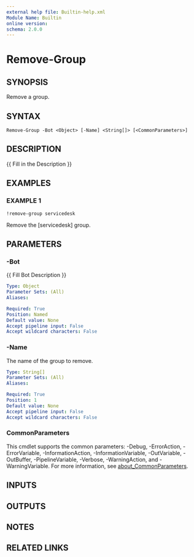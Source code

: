 ```yaml
---
external help file: Builtin-help.xml
Module Name: Builtin
online version:
schema: 2.0.0
---
```


# Remove-Group

## SYNOPSIS
Remove a group.

## SYNTAX

```
Remove-Group -Bot <Object> [-Name] <String[]> [<CommonParameters>]
```

## DESCRIPTION
{{ Fill in the Description }}

## EXAMPLES

### EXAMPLE 1
```
!remove-group servicedesk
```

Remove the \[servicedesk\] group.

## PARAMETERS

### -Bot
{{ Fill Bot Description }}

```yaml
Type: Object
Parameter Sets: (All)
Aliases:

Required: True
Position: Named
Default value: None
Accept pipeline input: False
Accept wildcard characters: False
```

### -Name
The name of the group to remove.

```yaml
Type: String[]
Parameter Sets: (All)
Aliases:

Required: True
Position: 1
Default value: None
Accept pipeline input: False
Accept wildcard characters: False
```

### CommonParameters
This cmdlet supports the common parameters: -Debug, -ErrorAction, -ErrorVariable, -InformationAction, -InformationVariable, -OutVariable, -OutBuffer, -PipelineVariable, -Verbose, -WarningAction, and -WarningVariable. For more information, see [about_CommonParameters](http://go.microsoft.com/fwlink/?LinkID=113216).

## INPUTS

## OUTPUTS

## NOTES

## RELATED LINKS
